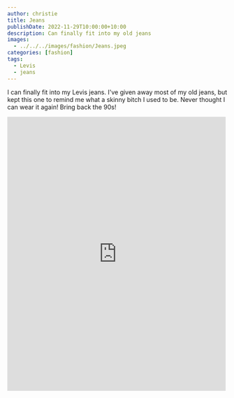 ```yaml
---
author: christie
title: Jeans
publishDate: 2022-11-29T10:00:00+10:00
description: Can finally fit into my old jeans
images:
  - ../../../images/fashion/Jeans.jpeg
categories: [fashion]
tags:
  - Levis
  - jeans
---
```


I can finally fit into my Levis jeans. I've given away most of my old jeans, but kept this one to remind me what a skinny bitch I used to be. Never thought I can wear it again! Bring back the 90s!

<iframe src="https://www.facebook.com/plugins/post.php?href=https%3A%2F%2Fwww.facebook.com%2Fchris1.tham%2Fposts%2Fpfbid02bFrn1sNGZfyeiZp7kvbzbsThtdgBVhHL7KzN7y8uF4PSubuc4NMGvbQP6bA1trvWl&show_text=true&width=500" width="500" height="628" style="border:none;overflow:hidden" scrolling="no" frameborder="0" allowfullscreen="true" allow="autoplay; clipboard-write; encrypted-media; picture-in-picture; web-share"></iframe>
